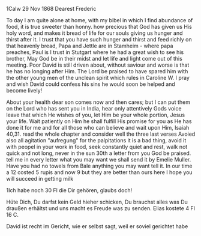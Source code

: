  1Calw 29 Nov 1868
Dearest Frederic

To day I am quite alone at home, with my bibel in which I find abundance of food, it is true sweeter than honny. how precious that God has given us His holy word, and makes it bread of life for our souls giving us hunger and thirst after it. I trust that you have such hunger and thirst and feed richly on that heavenly bread, Papa and Jettle are in Stamheim - where papa preaches, Paul is I trust in Stutgart where he had a great wish to see his brother, May God be in their midst and let life and light come out of this meeting. Poor David is still driven about, without saviour and worse is that he has no longing after Him. The Lord be praised to have spared him with the other young men of the unclean spirit which rules in Caroline W. I pray and wish David could confess his sins he would soon be helped and become lively!

About your health dear son comes now and then cares; but I can put them on the Lord who has sent you in India, hear only attentively Gods voice leave that which He wishes of you, let Him be your whole portion, Jesus your life. Wait patiently on Him he shall fulfill His promise for you as He has done it for me and for all those who can believe and wait upon Him, Isaiah 40,31. read the whole chapter and consider well the three last verses 
Avoied also all agitation "aufregung" for the palpitations it is a bad thing, avoid it with peopel in your work in food, seek constantly quiet and rest, walk not quick and not long, never in the sun 30th a letter from you God be praised. tell me in every letter what you may want we shall send it by Emelie Muller. Have you had no towels from Bale anything you may want tell it. In our time a 12 costed 5 rupis and now 9 but they are better than ours here I hope you will succeed in getting milk


1Ich habe noch 30 Fl die Dir gehören, glaubs doch!

Hüte Dich, Du darfst kein Geld hieher schicken, Du brauchst alles was Du draußen erhältst und uns macht es Freude was zu senden. Elias kostete 4 Fl 16 C.

David ist recht im Gericht, wie er selbst sagt, weil er soviel gerichtet habe
